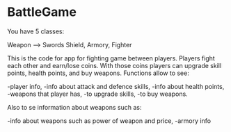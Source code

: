 # BattleGame

You have 5 classes: 

Weapon --> Swords  Shield, Armory, Fighter

This is the code for app for fighting game between players. Players fight each other and earn/lose coins. 
With those coins players can upgrade skill points, health points, and buy weapons. Functions allow to see:

-player info, 
-info about attack and defence skills, 
-info about health points, 
-weapons that player has, 
-to upgrade skills, 
-to buy weapons. 

Also to se information about weapons such as:

-info about weapons such as power of weapon and price, 
-armory info
